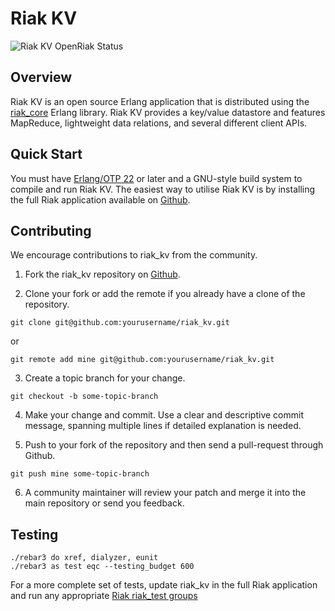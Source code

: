 # Riak KV

![Riak KV OpenRiak Status](https://github.com/OpenRiak/riak_kv/actions/workflows/erlang.yml/badge.svg?branch=openriak-3.4)

## Overview

Riak KV is an open source Erlang application that is distributed using the [riak_core](https://github.com/basho/riak_kv) Erlang
library. Riak KV provides a key/value datastore and features MapReduce, lightweight data relations, and several different client APIs.

## Quick Start

You must have [Erlang/OTP 22](http://erlang.org/download.html) or later and a GNU-style build system to compile and run Riak KV. The easiest way to utilise Riak KV is by installing the full Riak application available on [Github](https://github.com/basho/riak).

## Contributing

We encourage contributions to riak_kv from the community.

1) Fork the riak_kv repository on [Github](https://github.com/basho/riak_kv).

2) Clone your fork or add the remote if you already have a clone of the repository.

```
git clone git@github.com:yourusername/riak_kv.git
```
or

```
git remote add mine git@github.com:yourusername/riak_kv.git
```

3) Create a topic branch for your change.

```
git checkout -b some-topic-branch
```

4) Make your change and commit. Use a clear and descriptive commit message, spanning multiple lines if detailed explanation is needed.


5) Push to your fork of the repository and then send a pull-request through Github.

```
git push mine some-topic-branch
```

6) A community maintainer will review your patch and merge it into the main repository or send you feedback.

## Testing

```
./rebar3 do xref, dialyzer, eunit
./rebar3 as test eqc --testing_budget 600
```

For a more complete set of tests, update riak_kv in the full Riak application and run any appropriate [Riak riak_test groups](https://github.com/basho/riak_test/tree/develop-3.0/groups)
